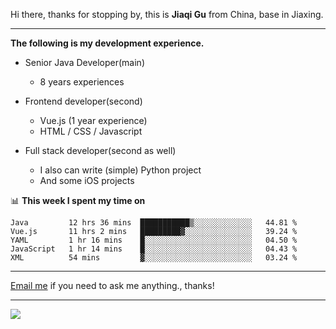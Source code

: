 Hi there, thanks for stopping by, this is **Jiaqi Gu** from China, base in Jiaxing.

---

**The following is my development experience.**

- Senior Java Developer(main)
  - 8 years experiences

- Frontend developer(second)
  - Vue.js (1 year experience)
  - HTML / CSS / Javascript
  
- Full stack developer(second as well)
  - I also can write (simple) Python project
  - And some iOS projects

📊 **This week I spent my time on**
<!--START_SECTION:waka-->
```text
Java         12 hrs 36 mins  ███████████▒░░░░░░░░░░░░░   44.81 % 
Vue.js       11 hrs 2 mins   █████████▓░░░░░░░░░░░░░░░   39.24 % 
YAML         1 hr 16 mins    █░░░░░░░░░░░░░░░░░░░░░░░░   04.50 % 
JavaScript   1 hr 14 mins    █░░░░░░░░░░░░░░░░░░░░░░░░   04.43 % 
XML          54 mins         ▓░░░░░░░░░░░░░░░░░░░░░░░░   03.24 % 
```
<!--END_SECTION:waka-->

---

[Email me](mailto:droidqw@gmail.com?subject=Hiring_from_GitHub) if you need to ask me anything., thanks!

---

![]( https://visitor-badge.glitch.me/badge?page_id=githubgujiaqi)
